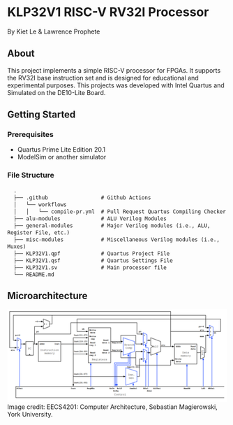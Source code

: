 # KLP32V1 RISC-V RV32I Processor
By Kiet Le & Lawrence Prophete

## About
This project implements a simple RISC-V processor for FPGAs. It supports the RV32I base instruction set and is designed for educational and experimental purposes.
This projects was developed with Intel Quartus and Simulated on the DE10-Lite Board. 

## Getting Started

### Prerequisites
- Quartus Prime Lite Edition 20.1
- ModelSim or another simulator

### File Structure
      .
      ├── .github                 # Github Actions
      │   └── workflows
      │   │   └── compile-pr.yml  # Pull Request Quartus Compiling Checker
      ├── alu-modules             # ALU Verilog Modules
      ├── general-modules         # Major Verilog modules (i.e., ALU, Register File, etc.)
      ├── misc-modules            # Miscellaneous Verilog modules (i.e., Muxes)
      ├── KLP32V1.qpf             # Quartus Project File
      ├── KLP32V1.qsf             # Quartus Settings File
      ├── KLP32V1.sv              # Main processor file
      └── README.md

## Microarchitecture
![alt text](rv32i_microarchitecture.png)
Image credit: EECS4201: Computer Architecture, Sebastian Magierowski, York University.

